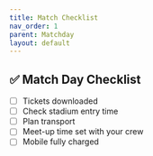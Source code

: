 ```yaml
---
title: Match Checklist
nav_order: 1
parent: Matchday
layout: default
---
```


## ✅ Match Day Checklist

- [ ] Tickets downloaded
- [ ] Check stadium entry time
- [ ] Plan transport
- [ ] Meet-up time set with your crew
- [ ] Mobile fully charged